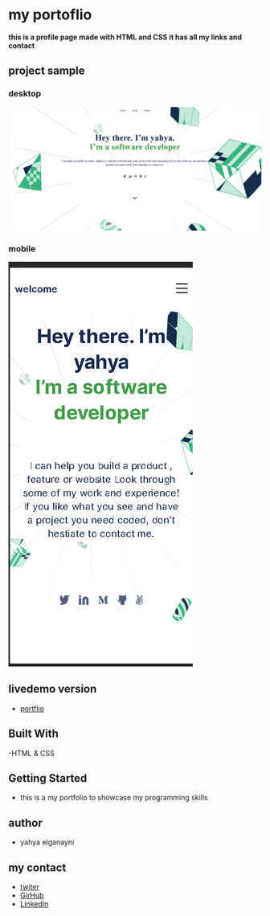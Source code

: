 # my portoflio

**this is a profile page made with HTML and CSS it has all my links and contact**


## project sample

### desktop
![screenshot](./imges/Screenshot1.png)

### mobile
![screenshot](./imges/Screenshot.png)

## livedemo version 

- [portflio](https://yahyaelganyni1.github.io/mobile-version-skeleton/)


## Built With 

-HTML & CSS

## Getting Started

- this is a my  portfolio to showcase my programming skills

## author

- yahya elganayni

## my contact

- [twiter](https://twitter.com/crazy20046)
- [GirHub](https://twitter.com/crazy20046)
- [LinkedIn](https://www.linkedin.com/in/yahya-el-ganayni-a456115b/)
